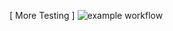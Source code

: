 [ More Testing ]
![example workflow](https://github.com/github/docs/actions/workflows/main.yml/badge.svg)
